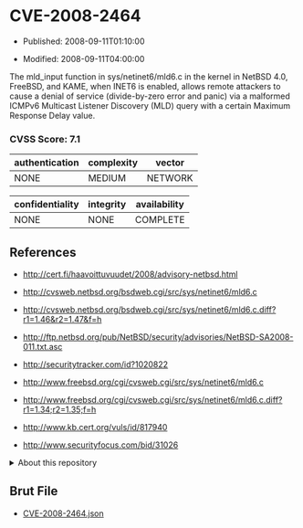 # CVE-2008-2464

- Published: 2008-09-11T01:10:00

- Modified: 2008-09-11T04:00:00

The mld_input function in sys/netinet6/mld6.c in the kernel in NetBSD 4.0, FreeBSD, and KAME, when INET6 is enabled, allows remote attackers to cause a denial of service (divide-by-zero error and panic) via a malformed ICMPv6 Multicast Listener Discovery (MLD) query with a certain Maximum Response Delay value.

### CVSS Score: **7.1**

| authentication | complexity | vector |
| --- | --- | --- |
| NONE | MEDIUM | NETWORK |

| confidentiality | integrity | availability |
| --- | --- | --- |
| NONE | NONE | COMPLETE |

## References

* http://cert.fi/haavoittuvuudet/2008/advisory-netbsd.html

* http://cvsweb.netbsd.org/bsdweb.cgi/src/sys/netinet6/mld6.c

* http://cvsweb.netbsd.org/bsdweb.cgi/src/sys/netinet6/mld6.c.diff?r1=1.46&r2=1.47&f=h

* http://ftp.netbsd.org/pub/NetBSD/security/advisories/NetBSD-SA2008-011.txt.asc

* http://securitytracker.com/id?1020822

* http://www.freebsd.org/cgi/cvsweb.cgi/src/sys/netinet6/mld6.c

* http://www.freebsd.org/cgi/cvsweb.cgi/src/sys/netinet6/mld6.c.diff?r1=1.34;r2=1.35;f=h

* http://www.kb.cert.org/vuls/id/817940

* http://www.securityfocus.com/bid/31026

<details>
<summary>About this repository</summary> 

  This repository is part of the project [Live Hack CVE](https://github.com/Live-Hack-CVE). Main website can be found [www.live-hack.org](https://www.live-hack.org) 
  
  Made by [Sn0wAlice](https://github.com/Sn0wAlice) for the people that care about security and need to have a feed of the latest CVEs. Hope you enjoy it, don't forget to star the repo and follow me on [Twitter](https://twitter.com/Sn0wAlice) and [Github](https://github.com/Sn0wAlice). And that is my [personnal website](https://www.alice-snow.me/)

  - [Home Page](https://github.com/Live-Hack-CVE)
  - [Framework](https://github.com/Live-Hack-CVE/cve-framework)
  - [CVE database](https://github.com/Live-Hack-CVE/full_database)
  - [Changelog](https://github.com/Live-Hack-CVE/Changelog)
</details>

## Brut File

* [CVE-2008-2464.json](https://raw.githubusercontent.com/Live-Hack-CVE/full_database/main/cves/2008/CVE-2008-2464.json)

